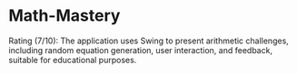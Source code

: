 # Math-Mastery
Rating (7/10): The application uses Swing to present arithmetic challenges, including random equation generation, user interaction, and feedback, suitable for educational purposes.
